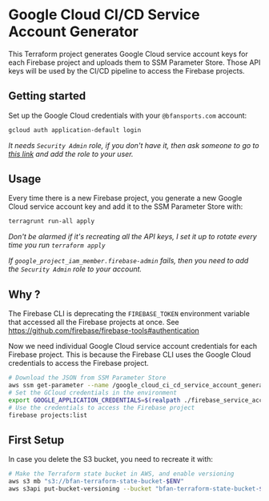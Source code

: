 # Google Cloud CI/CD Service Account Generator

This Terraform project generates Google Cloud service account keys for each Firebase project and uploads them to SSM Parameter Store.
Those API keys will be used by the CI/CD pipeline to access the Firebase projects.

## Getting started

Set up the Google Cloud credentials with your `@bfansports.com` account:

```bash
gcloud auth application-default login
```

*It needs `Security Admin` role, if you don't have it, then ask someone to go to [this link](https://console.cloud.google.com/iam-admin/iam?authuser=0&hl=en&orgonly=true&folder=&organizationId=744998649083&supportedpurview=organizationId) and add the role to your user.*

## Usage

Every time there is a new Firebase project, you generate a new Google Cloud service account key and add it to the SSM Parameter Store with:

```bash
terragrunt run-all apply
```

*Don't be alarmed if it's recreating all the API keys, I set it up to rotate every time you run `terraform apply`*

*If `google_project_iam_member.firebase-admin` fails, then you need to add the `Security Admin` role to your account.*

## Why ?

The Firebase CLI is deprecating the `FIREBASE_TOKEN` environment variable that accessed all the Firebase projects at once. See <https://github.com/firebase/firebase-tools#authentication>

Now we need individual Google Cloud service account credentials for each Firebase project. This is because the Firebase CLI uses the Google Cloud credentials to access the Firebase project.

```bash
# Download the JSON from SSM Parameter Store
aws ssm get-parameter --name /google_cloud_ci_cd_service_account_generator/firebase_service_account_keys/bfan-stadefrancais --with-decryption --output text --query Parameter.Value > ./firebase_service_account_keys/bfan-stadefrancais.json
# Set the GCloud credentials in the environment
export GOOGLE_APPLICATION_CREDENTIALS=$(realpath ./firebase_service_account_keys/bfan-stadefrancais.json)
# Use the credentials to access the Firebase project
firebase projects:list
```

## First Setup

In case you delete the S3 bucket, you need to recreate it with:

```bash
# Make the Terraform state bucket in AWS, and enable versioning
aws s3 mb "s3://bfan-terraform-state-bucket-$ENV"
aws s3api put-bucket-versioning --bucket "bfan-terraform-state-bucket-$ENV" --versioning-configuration Status=Enabled
```
